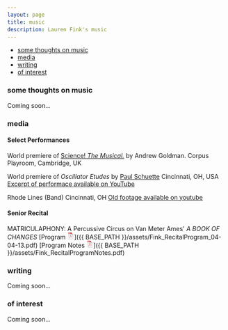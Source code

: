 ```yaml
---
layout: page
title: music
description: Lauren Fink's music
---
```


<div class="navbar">
    <div class="navbar-inner">
        <ul class="nav">
            <li><a href="#philosophy">some thoughts on music</a></li>
            <li><a href="#audio">media</a></li>
            <li><a href="#writing">writing</a></li>
            <li><a href="#others">of interest</a></li>
        </ul>
    </div>
</div>


### <a name="philosophy"></a>some thoughts on music
Coming soon...

### <a name="audio"></a>media
#### Select Performances
World premiere of [Science! *The Musical.*](http://www.mus.cam.ac.uk/news/feature-pieces/science-the-musical) by Andrew Goldman. 
Corpus Playroom, Cambridge, UK

World premiere of *Oscillator Etudes* by [Paul Schuette](http://www.paulschuette.com/)
Cincinnati, OH, USA
[Excerpt of performace available on YouTube](https://www.youtube.com/watch?v=inZUFKHSn1o)

Rhode Lines (Band)
Cincinnati, OH
[Old footage available on youtube](https://www.youtube.com/watch?v=zS67TM2L1KE)

#### Senior Recital
MATRICULAPHONY: A Percussive Circus on Van Meter Ames' *A BOOK OF CHANGES*
[Program ![Program as pdf](icons16/pdf-icon.png)]({{ BASE_PATH }}/assets/Fink_RecitalProgram_04-04-13.pdf) 
[Program Notes ![Notes as pdf](icons16/pdf-icon.png)]({{ BASE_PATH }}/assets/Fink_RecitalProgramNotes.pdf) 

### <a name="writing"></a>writing
Coming soon...

### <a name="others"></a>of interest
Coming soon...
